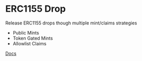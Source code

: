 # ERC1155 Drop

Release ERC1155 drops though multiple mint/claims strategies
- Public Mints
- Token Gated Mints
- Allowlist Claims

[Docs](./docs/src/SUMMARY.md)